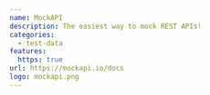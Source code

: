 ```yaml
---
name: MockAPI
description: The easiest way to mock REST APIs!
categories:
  - test-data
features:
  https: true
url: https://mockapi.io/docs
logo: mockapi.png
---
```

